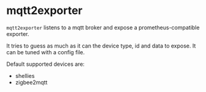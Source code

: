 # mqtt2exporter

```mqtt2exporter``` listens to a mqtt broker and expose a prometheus-compatible exporter.

It tries to guess as much as it can the device type, id and data to expose. It can be tuned with a config file.

Default supported devices are:
- shellies
- zigbee2mqtt